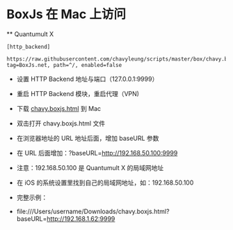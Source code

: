 # BoxJs 在 Mac 上访问
** Quantumult X 

```
[http_backend]

https://raw.githubusercontent.com/chavyleung/scripts/master/box/chavy.boxjs.js, tag=BoxJs.net, path=^/, enabled=false

```

* 设置 HTTP Backend 地址与端口（127.0.0.1:9999）

* 重启 HTTP Backend 模块，重启代理（VPN)  

* 下载 [chavy.boxjs.html](https://raw.githubusercontent.com/chavyleung/scripts/master/box/chavy.boxjs.html) 到 Mac

* 双击打开 chavy.boxjs.html 文件

* 在浏览器地址的 URL 地址后面，增加 baseURL 参数

* 在 URL 后面增加：?baseURL=http://192.168.50.100:9999 

* 注意：192.168.50.100 是 Quantumult X 的局域网地址

* 在 iOS 的系统设置里找到自己的局域网地址，如：192.168.50.100

* 完整示例：

* file:///Users/username/Downloads/chavy.boxjs.html?baseURL=http://192.168.1.62:9999